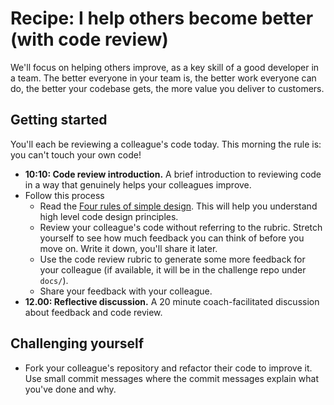 # Recipe: I help others become better (with code review)

We'll focus on helping others improve, as a key skill of a good developer in a team. The better everyone in your team is, the better work everyone can do, the better your codebase gets, the more value you deliver to customers.

## Getting started

You'll each be reviewing a colleague's code today. This morning the rule is: you can't touch your own code!

* **10:10: Code review introduction.** A brief introduction to reviewing code in a way that genuinely helps your colleagues improve.
* Follow this process
  * Read the [Four rules of simple design](https://martinfowler.com/bliki/BeckDesignRules.html). This will help you understand high level code design principles.
  * Review your colleague's code without referring to the rubric. Stretch yourself to see how much feedback you can think of before you move on. Write it down, you'll share it later.
  * Use the code review rubric to generate some more feedback for your colleague (if available, it will be in the challenge repo under `docs/`).
  * Share your feedback with your colleague.
* **12.00: Reflective discussion.** A 20 minute coach-facilitated discussion about feedback and code review.

## Challenging yourself

* Fork your colleague's repository and refactor their code to improve it. Use small commit messages where the commit messages explain what you've done and why.
